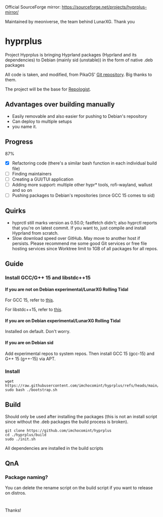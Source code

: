 Official SourceForge mirror: https://sourceforge.net/projects/hyprplus-mirror/

Maintained by meoniverse, the team behind LunarXG. Thank you

# hyprplus
Project Hyprplus is bringing Hyprland packages (Hyprland and its dependencies) to Debian (mainly sid (unstable)) in the form of native .deb packages

All code is taken, and modified, from PikaOS' [Git repository](https://git.pika-os.com/explore/repos). Big thanks to them.

The project will be the base for [Repologist](https://worktree.ca/meowniverse/repologist).

## Advantages over building manually
- Easily removable and also easier for pushing to Debian's repository
- Can deploy to multiple setups
- you name it.

## Progress
87%
- [x] Refactoring code (there's a similar bash function in each individual build file)
- [ ] Finding maintainers
- [ ] Creating a GUI/TUI application
- [ ] Adding more support: multiple other hypr* tools, rofi-wayland, wallust and so on
- [ ] Pushing packages to Debian's repositories (once GCC 15 comes to sid)

## Quirks
- hyprctl still marks version as 0.50.0; fastfetch didn't; also hyprctl reports that you're on latest commit. If you want to, just compile and install Hyprland from scratch.
- Slow download speed over GitHub. May move to another host if persists. Please recommend me some good Git services or free file hosting services since Worktree limit to 1GB of all packages for all repos.

## Guide
### Install GCC/G++ 15 and libstdc++15
#### If you are not on Debian experimental/LunarXG Rolling Tidal
For GCC 15, refer to [this](https://github.com/imchocomint/Hyprbian#install-gcc-15-not-applicable-to-experimental).

For libstdc++15, refer to [this](https://github.com/imchocomint/Hyprbian#install-libstdc15).

#### If you are on Debian experimental/LunarXG Rolling Tidal
Installed on default. Don't worry.

#### If you are on Debian sid
Add experimental repos to system repos. Then install GCC 15 (gcc-15) and G++ 15 (g++-15) via APT.

### Install
```
wget https://raw.githubusercontent.com/imchocomint/hyprplus/refs/heads/main/bootstrap.sh
sudo bash ./bootstrap.sh
```

## Build
Should only be used after installing the packages (this is not an install script since without the .deb packages the build process is broken).
```
git clone https://github.com/imchocomint/hyprplus
cd ./hyprplus/build
sudo ./init.sh
```
All dependencies are installed in the build scripts

## QnA
### Package naming?
You can delete the rename script on the build script if you want to release on distros.

#
Thanks!

